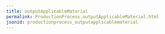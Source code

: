 ```yaml
---
title: outputApplicableMaterial
permalink: ProductionProcess.outputApplicableMaterial.html
jsonid: productionprocess_outputapplicablematerial
---
```

